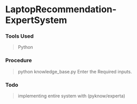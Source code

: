 # LaptopRecommendation-ExpertSystem

### Tools Used
>Python

### Procedure
>python knowledge_base.py
>Enter the Required inputs.

 
### Todo
> implementing entire system with (pyknow/experta)

